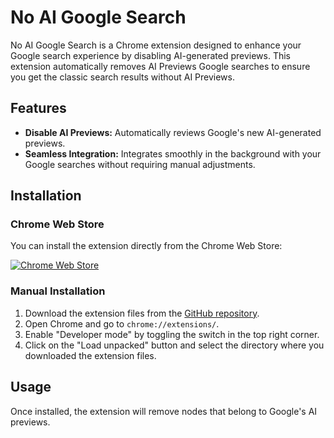 # No AI Google Search

No AI Google Search is a Chrome extension designed to enhance your Google search experience by disabling AI-generated previews. This extension automatically removes AI Previews Google searches to ensure you get the classic search results without AI Previews.

## Features

- **Disable AI Previews:** Automatically reviews Google's new AI-generated previews.
- **Seamless Integration:** Integrates smoothly in the background with your Google searches without requiring manual adjustments.


## Installation

### Chrome Web Store

You can install the extension directly from the Chrome Web Store:

[![Chrome Web Store](https://img.shields.io/chrome-web-store/v/kkkmdpaccgdbipbgemkpfidkckdfekhl)](https://chrome.google.com/webstore/detail/no-ai-google-search/kkkmdpaccgdbipbgemkpfidkckdfekhl/)


### Manual Installation

1. Download the extension files from the [GitHub repository](https://github.com/openchampagne/No-AI-Google-Search/releases).
2. Open Chrome and go to `chrome://extensions/`.
3. Enable "Developer mode" by toggling the switch in the top right corner.
4. Click on the "Load unpacked" button and select the directory where you downloaded the extension files.

## Usage

Once installed, the extension will remove nodes that belong to Google's AI previews. 

